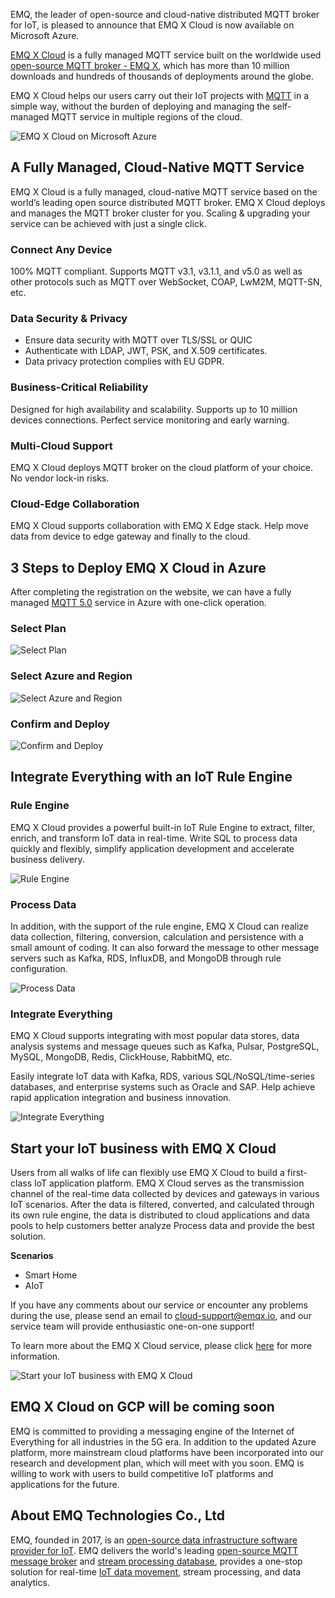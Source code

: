 EMQ, the leader of open-source and cloud-native distributed MQTT broker for IoT, is pleased to announce that EMQ X Cloud is now available on Microsoft Azure.

[EMQ X Cloud](https://cloud.emqx.io) is a fully managed MQTT service built on the worldwide used [open-source MQTT broker - EMQ X](https://www.emqx.io), which has more than 10 million downloads and hundreds of thousands of deployments around the globe.

EMQ X Cloud helps our users carry out their IoT projects with [MQTT](https://www.emqx.com/en/mqtt) in a simple way, without the burden of deploying and managing the self-managed MQTT service in multiple regions of the cloud.

![EMQ X Cloud on Microsoft Azure](https://static.emqx.net/images/72db2b959360906e1052c2bb5fc48cce.png)

## A Fully Managed, Cloud-Native MQTT Service


EMQ X Cloud is a fully managed, cloud-native MQTT service based on the world’s leading open source distributed MQTT broker. EMQ X Cloud deploys and manages the MQTT broker cluster for you. Scaling & upgrading your service can be achieved with just a single click.

### Connect Any Device

100% MQTT compliant. Supports MQTT v3.1, v3.1.1, and v5.0 as well as other protocols such as MQTT over WebSocket, COAP, LwM2M, MQTT-SN, etc.

### Data Security & Privacy

- Ensure data security with MQTT over TLS/SSL or QUIC
- Authenticate with LDAP, JWT, PSK, and X.509 certificates.
- Data privacy protection complies with EU GDPR.

### Business-Critical Reliability

Designed for high availability and scalability. Supports up to 10 million devices connections. Perfect service monitoring and early warning.

### Multi-Cloud Support

EMQ X Cloud deploys MQTT broker on the cloud platform of your choice. No vendor lock-in risks.

### Cloud-Edge Collaboration

EMQ X Cloud supports collaboration with EMQ X Edge stack. Help move data from device to edge gateway and finally to the cloud.



## 3 Steps to Deploy EMQ X Cloud in Azure

After completing the registration on the website, we can have a fully managed [MQTT 5.0](https://www.emqx.com/en/mqtt/mqtt5) service in Azure with one-click operation.

### Select Plan

![Select Plan](https://static.emqx.net/images/a806d11b7d720cff318a42fdfd115054.png)

### Select Azure and Region

![Select Azure and Region](https://static.emqx.net/images/fde38cf305865de655e76ea04ed21165.png)

### Confirm and Deploy

![Confirm and Deploy](https://static.emqx.net/images/a68d8fe541e777959ce896d29a031fae.png)


## Integrate Everything with an IoT Rule Engine

### Rule Engine

EMQ X Cloud provides a powerful built-in IoT Rule Engine to extract, filter, enrich, and transform IoT data in real-time. Write SQL to process data quickly and flexibly, simplify application development and accelerate business delivery.

![Rule Engine](https://static.emqx.net/images/1629511ec5b0de639edbf5bc5443bc30.png)

### Process Data

In addition, with the support of the rule engine, EMQ X Cloud can realize data collection, filtering, conversion, calculation and persistence with a small amount of coding. It can also forward the message to other message servers such as Kafka, RDS, InfluxDB, and MongoDB through rule configuration.

![Process Data](https://static.emqx.net/images/ff11c3da737668ef1f1ae406569e8fa2.png)

### Integrate Everything

EMQ X Cloud supports integrating with most popular data stores, data analysis systems and message queues such as Kafka, Pulsar, PostgreSQL, MySQL, MongoDB, Redis, ClickHouse, RabbitMQ, etc.

Easily integrate IoT data with Kafka, RDS, various SQL/NoSQL/time-series databases, and enterprise systems such as Oracle and SAP. Help achieve rapid application integration and business innovation.

![Integrate Everything](https://static.emqx.net/images/b1bd54ddeae0a61bd2a6ba042fc9d551.png)


## Start your IoT business with EMQ X Cloud

Users from all walks of life can flexibly use EMQ X Cloud to build a first-class IoT application platform. EMQ X Cloud serves as the transmission channel of the real-time data collected by devices and gateways in various IoT scenarios. After the data is filtered, converted, and calculated through its own rule engine, the data is distributed to cloud applications and data pools to help customers better analyze Process data and provide the best solution.

**Scenarios**

- Smart Home
- AIoT

If you have any comments about our service or encounter any problems during the use, please send an email to [cloud-support@emqx.io](mailto:cloud-support@emqx.io), and our service team will provide enthusiastic one-on-one support!

To learn more about the EMQ X Cloud service, please click [here](https://cloud.emqx.io/) for more information.

![Start your IoT business with EMQ X Cloud](https://static.emqx.net/images/3d17ac8d57acaefcf1f495fdf3b6b657.png)


## EMQ X Cloud on GCP will be coming soon

EMQ is committed to providing a messaging engine of the Internet of Everything for all industries in the 5G era. In addition to the updated Azure platform, more mainstream cloud platforms have been incorporated into our research and development plan, which will meet with you soon. EMQ is willing to work with users to build competitive IoT platforms and applications for the future.



## About EMQ Technologies Co., Ltd

EMQ, founded in 2017,  is an [open-source data infrastructure software provider for IoT](https://www.emqx.com/en). EMQ delivers the world's leading [open-source MQTT message broker](https://www.emqx.io) and [stream processing database](https://www.emqx.com/en/products/hstreamdb), provides a one-stop solution for real-time [IoT data movement](https://www.emqx.com/en/solutions/by-technologies/move), stream processing, and data analytics.
